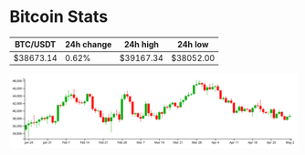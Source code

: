 # Bitcoin Stats

BTC/USDT|24h change|24h high|24h low|
|---|---|---|---|
|$38673.14|0.62%|$39167.34|$38052.00|

<img src="./chart.svg">

